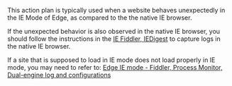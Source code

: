 This action plan is typically used when a website behaves unexpectedly in the IE Mode of Edge, as compared to the the native IE browser.

If the unexpected behavior is also observed in the native IE browser, you should follow the instructions in the [IE Fiddler, IEDigest](https://edgedbg.com/recipe/ie-fiddler) to capture logs in the native IE browser.

If a site that is supposed to load in IE mode does not load properly in IE mode, you may need to refer to: [Edge IE mode - Fiddler, Process Monitor, Dual-engine log and configurations](https://edgedbg.com/recipe/edge-ie-mode-fiddler-procmon-dualengine-configs)
